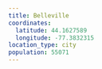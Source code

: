 ```yaml
---
title: Belleville
coordinates:
  latitude: 44.1627589
  longitude: -77.3832315
location_type: city
population: 55071
---
```

